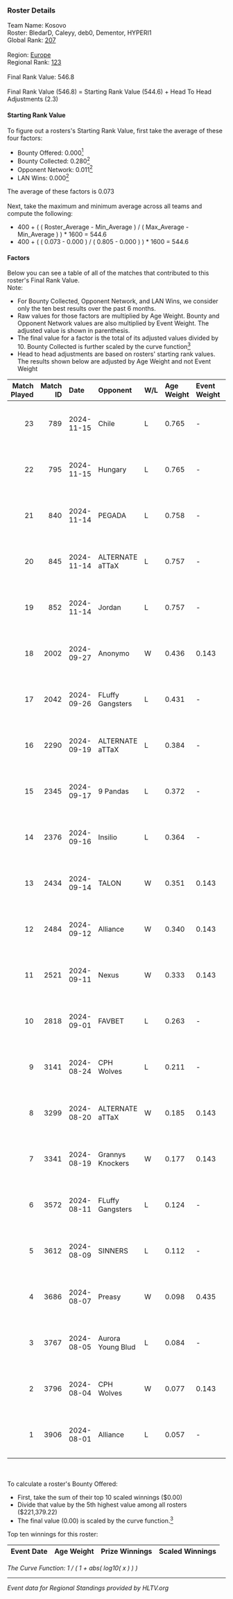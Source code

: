 ### Roster Details<br />
Team Name: Kosovo<br />
Roster: BledarD, Caleyy, deb0, Dementor, HYPERI1<br />
Global Rank: [207](../../standings_global_2025_01_20.md)<br />
<br />
Region: [Europe]( ../../standings_europe_2025_01_20.md)<br />
Regional Rank: [123]( ../../standings_europe_2025_01_20.md)<br />
<br />
Final Rank Value:  546.8<br />
<br />
Final Rank Value (546.8) = Starting Rank Value (544.6) + Head To Head Adjustments (2.3)<br />

#### Starting Rank Value<br />
To figure out a rosters's Starting Rank Value, first take the average of these four factors:<br />
- Bounty Offered: 0.000[<sup>1</sup>](#table2)
- Bounty Collected: 0.280[<sup>2</sup>](#table1)
- Opponent Network: 0.011[<sup>2</sup>](#table1)
- LAN Wins: 0.000[<sup>2</sup>](#table1)

The average of these factors is 0.073<br />
<br />
Next, take the maximum and minimum average across all teams and compute the following:<br />
- 400 + ( ( Roster_Average - Min_Average ) / ( Max_Average - Min_Average ) ) * 1600 = 544.6
- 400 + ( ( 0.073 - 0.000 ) / ( 0.805 - 0.000 ) ) * 1600 = 544.6


#### Factors<br />
Below you can see a table of all of the matches that contributed to this roster's Final Rank Value.<br />
Note:<br />

- For Bounty Collected, Opponent Network, and LAN Wins, we consider only the ten best results over the past 6 months.
- Raw values for those factors are multiplied by Age Weight. Bounty and Opponent Network values are also multiplied by Event Weight. The adjusted value is shown in parenthesis.
- The final value for a factor is the total of its adjusted values divided by 10. Bounty Collected is further scaled by the curve function[<sup>3</sup>](#curveFunction)
- Head to head adjustments are based on rosters' starting rank values. The results shown below are adjusted by Age Weight and not Event Weight
<span id="table1"></span><br />


| Match Played | Match ID | Date       | Opponent          | W/L | Age Weight | Event Weight | Bounty Collected | Opponent Network | LAN Wins  | H2H Adj. | Roster                                    |
| -: | -: | :- | :- | :- | :- | :- | :- | :- | :- | -: | :- |
|           23 |      789 | 2024-11-15 | Chile             | L   | 0.765      | -            | -                | -                | -         |   -13.60 | BledarD, Caleyy, deb0, Dementor, HYPERI1  |
|           22 |      795 | 2024-11-15 | Hungary           | L   | 0.765      | -            | -                | -                | -         |    -3.42 | BledarD, Caleyy, deb0, Dementor, HYPERI1  |
|           21 |      840 | 2024-11-14 | PEGADA            | L   | 0.758      | -            | -                | -                | -         |    -0.71 | BledarD, Caleyy, deb0, Dementor, HYPERI1  |
|           20 |      845 | 2024-11-14 | ALTERNATE aTTaX   | L   | 0.757      | -            | -                | -                | -         |    -2.01 | BledarD, Caleyy, deb0, Dementor, HYPERI1  |
|           19 |      852 | 2024-11-14 | Jordan            | L   | 0.757      | -            | -                | -                | -         |   -15.83 | BledarD, Caleyy, deb0, Dementor, HYPERI1  |
|           18 |     2002 | 2024-09-27 | Anonymo           | W   | 0.436      | 0.143        | 0.064 (0.004)    | 0.412 (0.026)    | 0 (0.000) |    10.87 | BledarD, cerber, Dementor, HYPERI1, vAloN |
|           17 |     2042 | 2024-09-26 | FLuffy Gangsters  | L   | 0.431      | -            | -                | -                | -         |    -3.63 | BledarD, cerber, Dementor, HYPERI1, vAloN |
|           16 |     2290 | 2024-09-19 | ALTERNATE aTTaX   | L   | 0.384      | -            | -                | -                | -         |    -0.69 | BledarD, cerber, Dementor, HYPERI1, vAloN |
|           15 |     2345 | 2024-09-17 | 9 Pandas          | L   | 0.372      | -            | -                | -                | -         |    -0.52 | BledarD, cerber, Dementor, HYPERI1, vAloN |
|           14 |     2376 | 2024-09-16 | Insilio           | L   | 0.364      | -            | -                | -                | -         |    -2.24 | BledarD, cerber, Dementor, HYPERI1, vAloN |
|           13 |     2434 | 2024-09-14 | TALON             | W   | 0.351      | 0.143        | 0.000 (0.000)    | 0.138 (0.007)    | 0 (0.000) |     6.27 | BledarD, cerber, Dementor, HYPERI1, vAloN |
|           12 |     2484 | 2024-09-12 | Alliance          | W   | 0.340      | 0.143        | 0.037 (0.002)    | 0.383 (0.019)    | 0 (0.000) |     9.51 | BledarD, cerber, Dementor, HYPERI1, vAloN |
|           11 |     2521 | 2024-09-11 | Nexus             | W   | 0.333      | 0.143        | 0.402 (0.019)    | 0.768 (0.037)    | 0 (0.000) |    10.40 | BledarD, cerber, Dementor, HYPERI1, vAloN |
|           10 |     2818 | 2024-09-01 | FAVBET            | L   | 0.263      | -            | -                | -                | -         |    -0.95 | BledarD, cerber, Dementor, HYPERI1, vAloN |
|            9 |     3141 | 2024-08-24 | CPH Wolves        | L   | 0.211      | -            | -                | -                | -         |    -1.58 | BledarD, Caleyy, Dementor, HYPERI1, vAloN |
|            8 |     3299 | 2024-08-20 | ALTERNATE aTTaX   | W   | 0.185      | 0.143        | 0.074 (0.002)    | 0.680 (0.018)    | 0 (0.000) |     5.58 | BledarD, Caleyy, Dementor, HYPERI1, vAloN |
|            7 |     3341 | 2024-08-19 | Grannys Knockers  | W   | 0.177      | 0.143        | 0.002 (0.000)    | 0.009 (0.000)    | 0 (0.000) |     3.48 | BledarD, Caleyy, Dementor, HYPERI1, vAloN |
|            6 |     3572 | 2024-08-11 | FLuffy Gangsters  | L   | 0.124      | -            | -                | -                | -         |    -0.92 | BledarD, Caleyy, Dementor, HYPERI1, vAloN |
|            5 |     3612 | 2024-08-09 | SINNERS           | L   | 0.112      | -            | -                | -                | -         |    -0.15 | BledarD, Caleyy, Dementor, HYPERI1, vAloN |
|            4 |     3686 | 2024-08-07 | Preasy            | W   | 0.098      | 0.435        | 0.000 (0.000)    | 0.000 (0.000)    | 0 (0.000) |     0.94 | BledarD, Caleyy, Dementor, HYPERI1, vAloN |
|            3 |     3767 | 2024-08-05 | Aurora Young Blud | L   | 0.084      | -            | -                | -                | -         |    -0.25 | BledarD, Caleyy, Dementor, HYPERI1, vAloN |
|            2 |     3796 | 2024-08-04 | CPH Wolves        | W   | 0.077      | 0.143        | 0.004 (0.000)    | 0.350 (0.004)    | 0 (0.000) |     1.88 | BledarD, Caleyy, Dementor, HYPERI1, vAloN |
|            1 |     3906 | 2024-08-01 | Alliance          | L   | 0.057      | -            | -                | -                | -         |    -0.17 | BledarD, Caleyy, Dementor, HYPERI1, vAloN |

<br />
<span id="table2"></span><br />
To calculate a roster's Bounty Offered:<br />

- First, take the sum of their top 10 scaled winnings ($0.00)
- Divide that value by the 5th highest value among all rosters ($221,379.22)
- The final value (0.00) is scaled by the curve function.[<sup>3</sup>](#curveFunction)

Top ten winnings for this roster:<br />

| Event Date | Age Weight | Prize Winnings | Scaled Winnings |
| :- | -: | :- | :- |


<span id="curveFunction"></span>_The Curve Function: 1 / ( 1 + abs( log10( x ) ) )_<br />

---
_Event data for Regional Standings provided by HLTV.org_<br />

